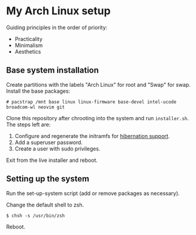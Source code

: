 # My Arch Linux setup

Guiding principles in the order of priority:
- Practicality
- Minimalism
- Aesthetics

## Base system installation

Create partitions with the labels "Arch Linux" for root and "Swap" for swap. Install the base packages:
```
# pacstrap /mnt base linux linux-firmware base-devel intel-ucode broadcom-wl neovim git
```

Clone this repository after chrooting into the system and run `installer.sh`. The steps left are:
1. Configure and regenerate the initramfs for [hibernation support](https://wiki.archlinux.org/title/Power_management/Suspend_and_hibernate#Configure_the_initramfs).
2. Add a superuser password.
3. Create a user with sudo privileges.

Exit from the live installer and reboot.

## Setting up the system

Run the set-up-system script (add or remove packages as necessary).

Change the default shell to zsh.
```
$ chsh -s /usr/bin/zsh
```

Reboot.

